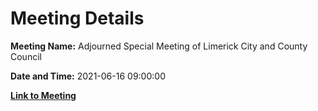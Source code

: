 # Meeting Details

**Meeting Name:** Adjourned Special Meeting of Limerick City and County Council

**Date and Time:** 2021-06-16 09:00:00

**[Link to Meeting](https://www.limerick.ie/council/whats-on/adjourned-special-meeting-limerick-city-and-county-council)**

